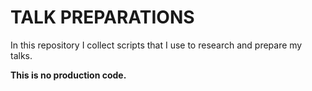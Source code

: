 # TALK PREPARATIONS

In this repository I collect scripts that I use to research and prepare my talks.

**This is no production code.**
